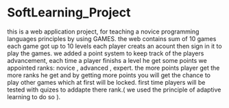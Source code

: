 # SoftLearning_Project

this is a web application project, for teaching a novice programming languages principles by using GAMES.
the web contains  sum of 10 games each game got up to 10 levels
each player creats an acount then sign in it to play the games.
we added a point system to keep track of the players advancement, each time a player finishs a level he get some points
we appointed ranks: novice , advanced , expert. the more points player get the more ranks he get and by getting more points you will get the chance to play other games which at first will be locked.
first time players will be tested with quizes to addapte there rank.( we used the principle of adaptive learning to do so ).
